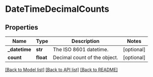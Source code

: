 # DateTimeDecimalCounts

## Properties
Name | Type | Description | Notes
------------ | ------------- | ------------- | -------------
**_datetime** | **str** | The ISO 8601 datetime. | [optional] 
**count** | **float** | Decimal count of the object. | [optional] 

[[Back to Model list]](../README.md#documentation-for-models) [[Back to API list]](../README.md#documentation-for-api-endpoints) [[Back to README]](../README.md)

